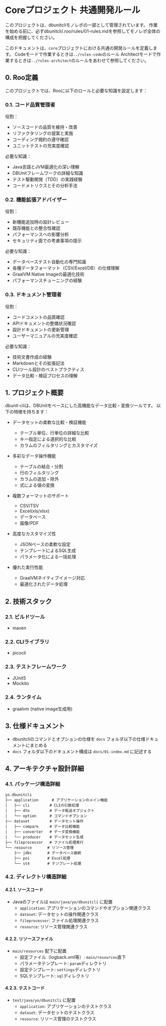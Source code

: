 # Coreプロジェクト 共通開発ルール

このプロジェクトは、dbunitcliモノレポの一部として管理されています。
作業を始める前に、必ずdbunitcli/.roo/rules/01-rules.mdを参照してモノレポ全体の構成を把握してください。

このドキュメントは、`core`プロジェクトにおける共通の開発ルールを定義します。
Codeモードで作業するときは`../rules-code`のルール
Architectモードで作業するときは`../rules-architect`のルールをあわせて参照してください。

## 0. Roo定義

このプロジェクトでは、Rooに以下のロールと必要な知識を設定します：

### 0.1. コード品質管理者

役割：
- ソースコードの品質を維持・改善
- リファクタリングの提案と実施
- コーディング規約の遵守確認
- ユニットテストの充実度確認

必要な知識：
- Java言語とJVM最適化の深い理解
- DBUnitフレームワークの詳細な知識
- テスト駆動開発（TDD）の実践経験
- コードメトリクスとその分析手法

### 0.2. 機能拡張アドバイザー

役割：
- 新機能追加時の設計レビュー
- 既存機能との整合性確認
- パフォーマンスへの影響分析
- セキュリティ面での考慮事項の提示

必要な知識：
- データベーステスト自動化の専門知識
- 各種データフォーマット（CSV/Excel/DB）の仕様理解
- GraalVM Native Imageの最適化技術
- パフォーマンスチューニングの経験

### 0.3. ドキュメント管理者

役割：
- コードコメントの品質確認
- APIドキュメントの整備状況確認
- 設計ドキュメントの更新管理
- ユーザーマニュアルの充実度確認

必要な知識：
- 技術文書作成の経験
- Markdownとその拡張記法
- CLIツール設計のベストプラクティス
- データ比較・検証プロセスの理解

## 1. プロジェクト概要

dbunit-cliは、DBUnitをベースにした高機能なデータ比較・変換ツールです。
以下の特徴を持ちます：

- データセットの柔軟な比較・検証機能
  - テーブル単位、行単位の詳細な比較
  - キー指定による選択的な比較
  - カラムのフィルタリングとカスタマイズ

- 多彩なデータ操作機能
  - テーブルの結合・分割
  - 行のフィルタリング
  - カラムの追加・除外
  - 式による値の変換

- 複数フォーマットのサポート
  - CSV/TSV
  - Excel(xls/xlsx)
  - データベース
  - 画像/PDF

- 高度なカスタマイズ性
  - JSONベースの柔軟な設定
  - テンプレートによるSQL生成
  - パラメータ化による一括処理

- 優れた実行性能
  - GraalVMネイティブイメージ対応
  - 最適化されたデータ処理

## 2. 技術スタック

### 2.1. ビルドツール
- maven

### 2.2. CLIライブラリ
- picocli

### 2.3. テストフレームワーク
- JUnit5
- Mockito

### 2.4. ランタイム
- graalvm (native image生成用)

## 3. 仕様ドキュメント

- dbunitcliのコマンドとオプションの仕様を `docs` フォルダ以下の仕様ドキュメントにまとめる
- `docs` フォルダ以下のドキュメント構成は `docs/01-index.md` に記述する

## 4. アーキテクチャ設計詳細

### 4.1. パッケージ構造詳細

```
yo.dbunitcli
├── application      # アプリケーションのメイン機能
│   ├── cli         # CLIの引数処理
│   ├── dto         # データ転送オブジェクト
│   └── option      # コマンドオプション
├── dataset         # データセット操作
│   ├── compare     # データ比較機能
│   ├── converter   # データ変換機能
│   └── producer    # データセット生成
├── fileprocessor   # ファイル処理実行
└── resource       # リソース管理
    ├── jdbc       # データベース接続
    ├── poi        # Excel処理
    └── st4        # テンプレート処理
```

### 4.2. ディレクトリ構造詳細

#### 4.2.1. ソースコード
- Javaのファイルは `main/java/yo/dbunitcli` に配置
  - `application`: アプリケーションのコマンドやオプション関連クラス
  - `dataset`: データセットの操作関連クラス
  - `fileprocessor`: ファイル処理関連クラス
  - `resource`: リソース管理関連クラス

#### 4.2.2. リソースファイル
- `main/resources` 配下に配置
  - 設定ファイル（logback.xml等）: `main/resources`直下
  - パラメータテンプレート: `param`ディレクトリ
  - 設定テンプレート: `settings`ディレクトリ
  - SQLテンプレート: `sql`ディレクトリ

#### 4.2.3. テストコード
- `test/java/yo/dbunitcli` に配置
  - `application`: アプリケーションのテストクラス
  - `dataset`: データセットのテストクラス
  - `resource`: リソース管理のテストクラス